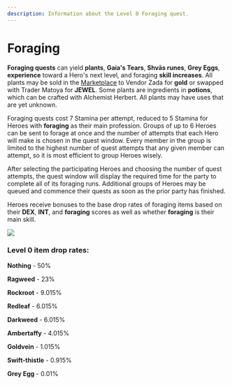 ```yaml
---
description: Information about the Level 0 Foraging quest.
---
```


# Foraging

**Foraging quests** can yield **plants**, **Gaia's Tears**, **Shvās runes**, **Grey Eggs**, **experience** toward a Hero's next level, and foraging **skill increases**. All plants may be sold in the [Marketplace](../marketplace.md) to Vendor Zada for **gold** or swapped with Trader Matoya for **JEWEL**. Some plants are ingredients in **potions**, which can be crafted with Alchemist Herbert. All plants may have uses that are yet unknown.

Foraging quests cost 7 Stamina per attempt, reduced to 5 Stamina for Heroes with **foraging** as their main profession. Groups of up to 6 Heroes can be sent to forage at once and the number of attempts that each Hero will make is chosen in the quest window. Every member in the group is limited to the highest number of quest attempts that any given member can attempt, so it is most efficient to group Heroes wisely.

After selecting the participating Heroes and choosing the number of quest attempts, the quest window will display the required time for the party to complete all of its foraging runs. Additional groups of Heroes may be queued and commence their quests as soon as the prior party has finished.

Heroes receive bonuses to the base drop rates of foraging items based on their **DEX**, **INT**, and **foraging** scores as well as whether **foraging** is their main skill.&#x20;

![](../../../.gitbook/assets/swiftthistle.png)

### **Level 0 item drop rates:**

**Nothing** - 50%

**Ragweed** - 23%

**Rockroot** - 9.015%

**Redleaf** - 6.015%

**Darkweed** - 6.015%

**Ambertaffy** - 4.015%

**Goldvein** - 1.015%

**Swift-thistle** - 0.915%

**Grey Egg** - 0.01%
